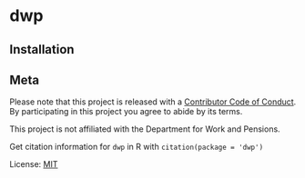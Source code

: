 
<!-- README.md is generated from README.Rmd. Please edit that file -->

# dwp

## Installation

## Meta

Please note that this project is released with a [Contributor Code of
Conduct](CODE_OF_CONDUCT.md). By participating in this project you agree
to abide by its terms.

This project is not affiliated with the Department for Work and
Pensions.

Get citation information for `dwp` in R with `citation(package = 'dwp')`

License: [MIT](LICENSE.md)
